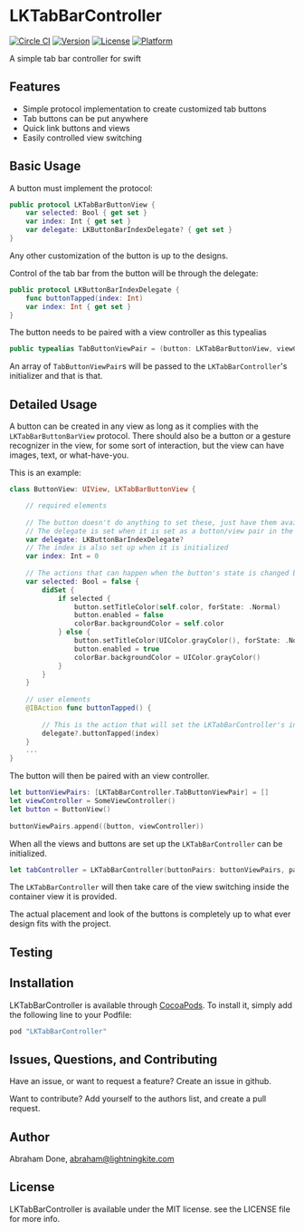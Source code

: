 # LKTabBarController

[![Circle CI](https://circleci.com/gh/lightningkite/LKTabBarController.svg?style=svg)](https://circleci.com/gh/lightningkite/LKTabBarController)
[![Version](https://img.shields.io/cocoapods/v/LKTabBarController.svg?style=flat)](http://cocoapods.org/pods/LKTabBarController)
[![License](https://img.shields.io/cocoapods/l/LKTabBarController.svg?style=flat)](http://cocoapods.org/pods/LKTabBarController)
[![Platform](https://img.shields.io/cocoapods/p/LKTabBarController.svg?style=flat)](http://cocoapods.org/pods/LKTabBarController)

A simple tab bar controller for swift

## Features

* Simple protocol implementation to create customized tab buttons
* Tab buttons can be put anywhere
* Quick link buttons and views
* Easily controlled view switching

## Basic Usage

A button must implement the protocol:

```Swift
public protocol LKTabBarButtonView {
    var selected: Bool { get set }
    var index: Int { get set }
    var delegate: LKButtonBarIndexDelegate? { get set }
}
```

Any other customization of the button is up to the designs.

Control of the tab bar from the button will be through the delegate:

```Swift
public protocol LKButtonBarIndexDelegate {
    func buttonTapped(index: Int)
    var index: Int { get set }
}
```

The button needs to be paired with a view controller as this typealias

```Swift
public typealias TabButtonViewPair = (button: LKTabBarButtonView, viewController: UIViewController)
```

An array of `TabButtonViewPair`s will be passed to the `LKTabBarController`'s initializer and that is that.


## Detailed Usage

A button can be created in any view as long as it complies with the  `LKTabBarButtonBarView` protocol. There should also be a button or a gesture recognizer in the view, for some sort of interaction, but the view can have images, text, or what-have-you.

This is an example:

```Swift
class ButtonView: UIView, LKTabBarButtonView {

	// required elements
	
	// The button doesn't do anything to set these, just have them available for the tab bar to set up
	// The delegate is set when it is set as a button/view pair in the LKTabBarController's init function
	var delegate: LKButtonBarIndexDelegate?
	// The index is also set up when it is initialized
	var index: Int = 0
	
	// The actions that can happen when the button's state is changed by the LKTabBarController.
	var selected: Bool = false {
		didSet {
			if selected {
				button.setTitleColor(self.color, forState: .Normal)
				button.enabled = false
				colorBar.backgroundColor = self.color
			} else {
				button.setTitleColor(UIColor.grayColor(), forState: .Normal)
				button.enabled = true
				colorBar.backgroundColor = UIColor.grayColor()
			}
		}
	}
	
	// user elements	
	@IBAction func buttonTapped() {
		
		// This is the action that will set the LKTabBarController's index and will change the view
		delegate?.buttonTapped(index)
	}
	...	
}
```

The button will then be paired with an view controller.


```Swift
let buttonViewPairs: [LKTabBarController.TabButtonViewPair] = []
let viewController = SomeViewController()
let button = ButtonView()
	
buttonViewPairs.append((button, viewController))

```

When all the views and buttons are set up the `LKTabBarController` can be initialized.

```Swift
let tabController = LKTabBarController(buttonPairs: buttonViewPairs, parientView: self, containerView: contentView)
```

The `LKTabBarController` will then take care of the view switching inside the container view it is provided.

The actual placement and look of the buttons is completely up to what ever design fits with the project.

## Testing

## Installation

LKTabBarController is available through [CocoaPods](http://cocoapods.org). To install it, simply add the following line to your Podfile:

```ruby
pod "LKTabBarController"
```

## Issues, Questions, and Contributing

Have an issue, or want to request a feature? Create an issue in github.

Want to contribute? Add yourself to the authors list, and create a pull request.

## Author

Abraham Done, [abraham@lightningkite.com](mailto:abraham@lightningkite.com)

## License

LKTabBarController is available under the MIT license. see the LICENSE file for more info.